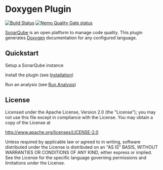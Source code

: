 # Doxygen Plugin
[![Build Status](https://api.travis-ci.org/SonarQubeCommunity/sonar-doxygen.svg)](https://travis-ci.org/SonarQubeCommunity/sonar-doxygen) [![Nemo Quality Gate status](https://nemo.sonarqube.org/api/badges/gate?key=org.codehaus.sonar-plugins%3Asonar-doxygen-plugin)](https://nemo.sonarqube.org/overview?id=org.codehaus.sonar-plugins%3Asonar-doxygen-plugin)

[SonarQube](https://www.sonarqube.org) is an open platform to manage code quality. This plugin generates [Doxygen](http://www.stack.nl/~dimitri/doxygen/) documentation for any configured language. 

## Quickstart

Setup a SonarQube instance

Install the plugin (see [Installation](https://github.com/SonarQubeCommunity/sonar-doxygen/wiki))

Run an analysis (see [Run Analysis](https://github.com/SonarQubeCommunity/sonar-doxygen/wiki))

## License

Licensed under the Apache License, Version 2.0 (the "License");
you may not use this file except in compliance with the License.
You may obtain a copy of the License at

http://www.apache.org/licenses/LICENSE-2.0

Unless required by applicable law or agreed to in writing, software
distributed under the License is distributed on an "AS IS" BASIS,
WITHOUT WARRANTIES OR CONDITIONS OF ANY KIND, either express or implied.
See the License for the specific language governing permissions and
limitations under the License.
